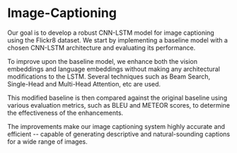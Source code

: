 # Image-Captioning

Our goal is to develop a robust CNN-LSTM model for image captioning using the Flickr8
dataset. We start by implementing a baseline model with a chosen CNN-LSTM
architecture and evaluating its performance. 

To improve upon the baseline model, we enhance both the vision embeddings and language embeddings without making any architectural modifications to the LSTM. Several techniques such as Beam Search, Single-Head and Multi-Head Attention, etc are used.

This modified baseline is then compared against the original baseline using various
evaluation metrics, such as BLEU and METEOR scores, to determine the effectiveness of the enhancements. 

The improvements make our image captioning system highly accurate and efficient -- capable of generating descriptive and natural-sounding captions for a wide range of images.

